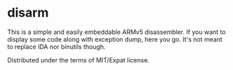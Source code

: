 disarm
======

This is a simple and easily embeddable ARMv5 disassembler. If you want to
display some code along with exception dump, here you go. It's not meant
to replace IDA nor binutils though.

Distributed under the terms of MIT/Expat license.
